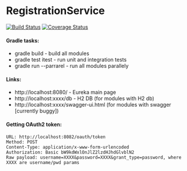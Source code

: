 # RegistrationService
[![Build Status](https://travis-ci.org/dawidkotarba/RegistrationService.svg?branch=master)](https://travis-ci.org/dawidkotarba/RegistrationService)
[![Coverage Status](https://coveralls.io/repos/github/dawidkotarba/RegistrationService/badge.svg?branch=master)](https://coveralls.io/github/dawidkotarba/RegistrationService?branch=master)

#### Gradle tasks:
- gradle build - build all modules
- gradle test itest - run unit and integration tests
- gradle run --parrarel - run all modules parallely

#### Links:
- http://localhost:8080/ - Eureka main page
- http://localhost:xxxx/db - H2 DB (for modules with H2 db)
- http://localhost:xxxx/swagger-ui.html (for modules with swagger [currently buggy])

#### Getting OAuth2 token:
```
URL: http://localhost:8082/oauth/token
Method: POST
Content-Type: application/x-www-form-urlencoded
Authorization: Basic bW9kdWxlOnJlZ2lzdHJhdGlvblN2
Raw payload: username=XXXX&password=XXXX&grant_type=password, where XXXX are username/pwd params
```
